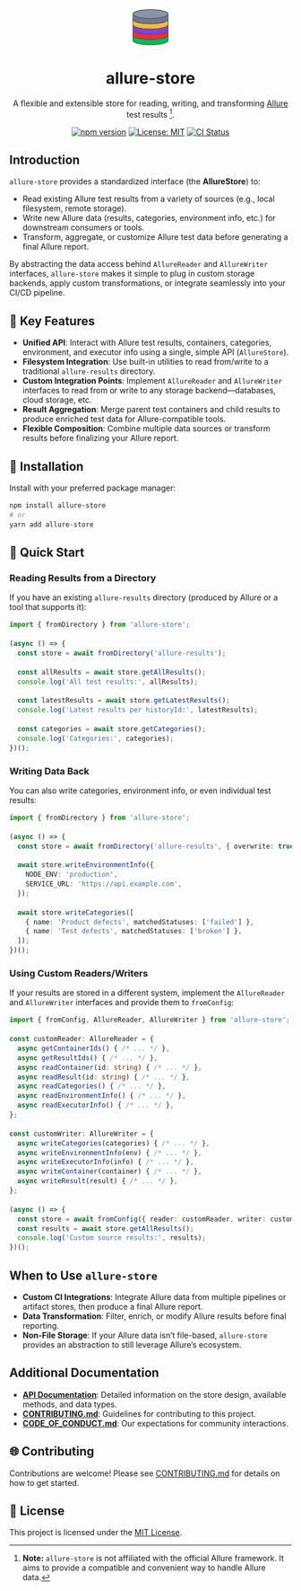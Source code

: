 <div align="center">
  <img src=".idea/icon.svg" width="64" height="64" alt="Allure Store logo" />

  # allure-store

  A flexible and extensible store for reading, writing, and transforming [Allure](https://docs.qameta.io/allure/) test results [^1].

  [![npm version](https://img.shields.io/npm/v/allure-store.svg)](https://www.npmjs.com/package/allure-store)
  [![License: MIT](https://img.shields.io/badge/License-MIT-yellow.svg)](https://opensource.org/licenses/MIT)
  [![CI Status](https://github.com/wix-incubator/allure-store/actions/workflows/ci.yml/badge.svg)](https://github.com/wix-incubator/allure-store/actions)
</div>

## Introduction

`allure-store` provides a standardized interface (the **AllureStore**) to:

- Read existing Allure test results from a variety of sources (e.g., local filesystem, remote storage).
- Write new Allure data (results, categories, environment info, etc.) for downstream consumers or tools.
- Transform, aggregate, or customize Allure test data before generating a final Allure report.

By abstracting the data access behind `AllureReader` and `AllureWriter` interfaces, `allure-store` makes it simple to plug in custom storage backends, apply custom transformations, or integrate seamlessly into your CI/CD pipeline.

## 🌟 Key Features

- **Unified API**: Interact with Allure test results, containers, categories, environment, and executor info using a single, simple API (`AllureStore`).
- **Filesystem Integration**: Use built-in utilities to read from/write to a traditional `allure-results` directory.
- **Custom Integration Points**: Implement `AllureReader` and `AllureWriter` interfaces to read from or write to any storage backend—databases, cloud storage, etc.
- **Result Aggregation**: Merge parent test containers and child results to produce enriched test data for Allure-compatible tools.
- **Flexible Composition**: Combine multiple data sources or transform results before finalizing your Allure report.

## 🚀 Installation

Install with your preferred package manager:

```bash
npm install allure-store
# or
yarn add allure-store
```

## 📖 Quick Start

### Reading Results from a Directory

If you have an existing `allure-results` directory (produced by Allure or a tool that supports it):

```typescript
import { fromDirectory } from 'allure-store';

(async () => {
  const store = await fromDirectory('allure-results');

  const allResults = await store.getAllResults();
  console.log('All test results:', allResults);

  const latestResults = await store.getLatestResults();
  console.log('Latest results per historyId:', latestResults);

  const categories = await store.getCategories();
  console.log('Categories:', categories);
})();
```

### Writing Data Back

You can also write categories, environment info, or even individual test results:

```typescript
import { fromDirectory } from 'allure-store';

(async () => {
  const store = await fromDirectory('allure-results', { overwrite: true });

  await store.writeEnvironmentInfo({
    NODE_ENV: 'production',
    SERVICE_URL: 'https://api.example.com',
  });

  await store.writeCategories([
    { name: 'Product defects', matchedStatuses: ['failed'] },
    { name: 'Test defects', matchedStatuses: ['broken'] },
  ]);
})();
```

### Using Custom Readers/Writers

If your results are stored in a different system, implement the `AllureReader` and `AllureWriter` interfaces and provide them to `fromConfig`:

```typescript
import { fromConfig, AllureReader, AllureWriter } from 'allure-store';

const customReader: AllureReader = {
  async getContainerIds() { /* ... */ },
  async getResultIds() { /* ... */ },
  async readContainer(id: string) { /* ... */ },
  async readResult(id: string) { /* ... */ },
  async readCategories() { /* ... */ },
  async readEnvironmentInfo() { /* ... */ },
  async readExecutorInfo() { /* ... */ },
};

const customWriter: AllureWriter = {
  async writeCategories(categories) { /* ... */ },
  async writeEnvironmentInfo(env) { /* ... */ },
  async writeExecutorInfo(info) { /* ... */ },
  async writeContainer(container) { /* ... */ },
  async writeResult(result) { /* ... */ },
};

(async () => {
  const store = await fromConfig({ reader: customReader, writer: customWriter });
  const results = await store.getAllResults();
  console.log('Custom source results:', results);
})();
```

## When to Use `allure-store`

- **Custom CI Integrations**: Integrate Allure data from multiple pipelines or artifact stores, then produce a final Allure report.
- **Data Transformation**: Filter, enrich, or modify Allure results before final reporting.
- **Non-File Storage**: If your Allure data isn’t file-based, `allure-store` provides an abstraction to still leverage Allure’s ecosystem.

## Additional Documentation

- **[API Documentation](./API.md)**: Detailed information on the store design, available methods, and data types.
- **[CONTRIBUTING.md](./CONTRIBUTING.md)**: Guidelines for contributing to this project.
- **[CODE_OF_CONDUCT.md](./CODE_OF_CONDUCT.md)**: Our expectations for community interactions.

## 🌐 Contributing

Contributions are welcome! Please see [CONTRIBUTING.md](./CONTRIBUTING.md) for details on how to get started.

## 📃 License

This project is licensed under the [MIT License](LICENSE).

[^1]: **Note:** `allure-store` is not affiliated with the official Allure framework. It aims to provide a compatible and convenient way to handle Allure data.
